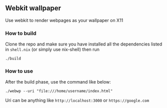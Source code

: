 ## Webkit wallpaper
Use webkit to render webpages as your wallpaper on X11
### How to build
Clone the repo and make sure you have installed all the dependencies listed in `shell.nix` (or simply use nix-shell) then run
```
./build
```
### How to use
After the build phase, use the command like below:
```
./webwp --uri "file:///home/username/index.html"
```
Uri can be anything like `http://localhost:3000` or `https://google.com`

